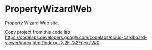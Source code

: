 # PropertyWizardWeb
Property Wizard Web site.

Copy project from this code lab
https://codelabs.developers.google.com/codelabs/cloud-cardboard-viewer/index.html?index=..%2F..%2Fnext17#0

